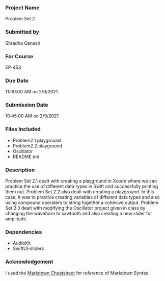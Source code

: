 ### Project Name

Problem Set 2

### Submitted by

Shradha Ganesh

### For Course

EP-453

### Due Date

11:00:00 AM on 2/9/2021

### Submission Date

10:45:00 AM on 2/9/2021

### Files Included

* Problem2.1.playground
* Problem2.2.playground
* Oscillator
* README.md

### Description 

Problem Set 2.1 dealt with creating a playground in Xcode where we can practice the use of different data types in Swift and successfully printing them out. Problem Set 2.2 also dealt with creating a playground. In this case, it was to practice creating variables of different data types and also using compound operaters to string together a cohesive output. Problem Set 2.3 dealt with modifying the Oscillator project given in class by changing the waveform to sawtooth and also creating a new slider for amplitude. 

### Dependencies

* AudioKit
* SwiftUI-sliders

### Acknowledgement

I used the [Markdown Cheatsheet](https://github.com/adam-p/markdown-here/wiki/Markdown-Cheatsheet) for reference of Markdown Syntax